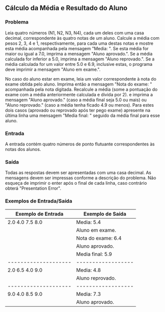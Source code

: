 ## Cálculo da Média e Resultado do Aluno

### Problema

Leia quatro números (N1, N2, N3, N4), cada um deles com uma casa decimal, correspondente às quatro notas de um aluno. Calcule a média com pesos 2, 3, 4 e 1, respectivamente, para cada uma destas notas e mostre esta média acompanhada pela mensagem "Media: ". Se esta média for maior ou igual a 7.0, imprima a mensagem "Aluno aprovado.". Se a média calculada for inferior a 5.0, imprima a mensagem "Aluno reprovado.". Se a média calculada for um valor entre 5.0 e 6.9, inclusive estas, o programa deve imprimir a mensagem "Aluno em exame.".

No caso do aluno estar em exame, leia um valor correspondente à nota do exame obtida pelo aluno. Imprima então a mensagem "Nota do exame: " acompanhada pela nota digitada. Recalcule a média (some a pontuação do exame com a média anteriormente calculada e divida por 2). e imprima a mensagem "Aluno aprovado." (caso a média final seja 5.0 ou mais) ou "Aluno reprovado." (caso a média tenha ficado 4.9 ou menos). Para estes dois casos (aprovado ou reprovado após ter pego exame) apresente na última linha uma mensagem "Media final: " seguido da média final para esse aluno.

### Entrada

A entrada contém quatro números de ponto flutuante correspondentes às notas dos alunos.

### Saída

Todas as respostas devem ser apresentadas com uma casa decimal. As mensagens devem ser impressas conforme a descrição do problema. Não esqueça de imprimir o enter após o final de cada linha, caso contrário obterá "Presentation Error".

### Exemplos de Entrada/Saída

| Exemplo de Entrada | Exemplo de Saída |
|--------------------|------------------|
| 2.0 4.0 7.5 8.0    | Media: 5.4       |
|                    | Aluno em exame.  |
|                    | Nota do exame: 6.4 |
|                    | Aluno aprovado.  |
|                    | Media final: 5.9 |
|--------------------|------------------|
| 2.0 6.5 4.0 9.0    | Media: 4.8       |
|                    | Aluno reprovado. |
|--------------------|------------------|
| 9.0 4.0 8.5 9.0    | Media: 7.3       |
|                    | Aluno aprovado.  |
